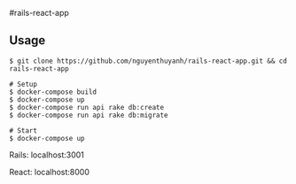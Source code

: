 #rails-react-app

## Usage

```shell
$ git clone https://github.com/nguyenthuyanh/rails-react-app.git && cd rails-react-app

# Setup
$ docker-compose build
$ docker-compose up
$ docker-compose run api rake db:create
$ docker-compose run api rake db:migrate

# Start
$ docker-compose up
```

Rails: localhost:3001

React: localhost:8000
